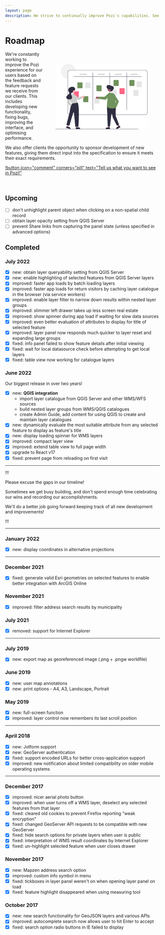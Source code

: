 ```yaml
---
layout: page
description: We strive to continually improve Pozi's capabilities. See what's new, improved and fixed in Pozi.
---
```


# Roadmap

<img src="/static/img/undraw/undraw_scrum_board_re_wk7v.svg" alt="" style="float:right;width:300px;margin:40px 40px;">

We're constantly working to improve the Pozi experience for our users based on the feedback and feature requests we receive from our clients. This includes developing new functionality, fixing bugs, improving the interface, and optimising performance.

We also offer clients the opportunity to sponsor development of new features, giving them direct input into the specification to ensure it meets their exact requirements.

[!button icon="comment" corners="pill" text="Tell us what you want to see in Pozi!"](/contact/)

<br/>

## Upcoming

- [ ] don't unhighlight parent object when clicking on a non-spatial child record
- [ ] obtain layer opacity setting from QGIS Server
- [ ] prevent Share links from capturing the panel state (unless specified in advanced options)

## Completed

### July 2022

- [x] new: obtain layer queryability setting from QGIS Server
- [x] new: enable highlighting of selected features from QGIS Server layers
- [x] improved: faster app loads by batch loading layers
- [x] improved: faster app loads for return visitors by caching layer catalogue in the browser (via service workers)
- [x] improved: enable layer filter to narrow down results within nested layer groups
- [x] improved: slimmer left drawer takes up less screen real estate
- [x] improved: show spinner during app load if waiting for slow data sources
- [x] improved: even better evaluation of attributes to display for title of selected feature
- [x] improved: layer panel now responds much quicker to layer reset and expanding large groups
- [x] fixed: info panel failed to show feature details after initial viewing
- [x] fixed: wait for local datasource check before attempting to get local layers
- [x] fixed: table view now working for catalogue layers

### June 2022

Our biggest release in over two years!

- [x] new: **QGIS integration**
  * import layer catalogue from QGIS Server and other WMS/WFS sources
  * build nested layer groups from WMS/QGIS catalogues
  * create Admin Guide, add content for using QGIS to create and maintain layer catalogues
- [x] new: dynamically evaluate the most suitable attribute from any selected feature to display as feature's title
- [x] new: display loading spinner for WMS layers
- [x] improved: compact layer view
- [x] improved: extend table view to full page width
- [x] upgrade to React v17
- [x] fixed: prevent page from reloading on first visit

---

!!!

Please excuse the gaps in our timeline!

Sometimes we get busy building, and don't spend enough time celebrating our wins and recording our accomplishments.

We'll do a better job going forward keeping track of all new development and improvements!

<!-- TO-DO: add to timeline from https://github.com/pozi/PoziApp/commits/ -->
<!-- https://github.com/pozi/PoziApp/pulls?q=is%3Apr+sort%3Aupdated-desc+is%3Aclosed -->

!!!

---

### January 2022

- [x] new: display coordinates in alternative projections

---

### December 2021

- [x] fixed: generate valid Esri geometries on selected features to enable better integration with ArcGIS Online

### November 2021

- [x] improved: filter address search results by municipality

### July 2021

- [x] removed: support for Internet Explorer

---

### July 2019

- [x] new: export map as georeferenced image (.png + .pngw worldfile)

### June 2019

- [x] new: user map annotations
- [x] new: print options - A4, A3, Landscape, Portrait

### May 2019

- [x] new: full-screen function
- [x] improved: layer control now remembers its last scroll position

---

### April 2018

- [x] new: Jotform support
- [x] new: GeoServer authentication
- [x] fixed: support encoded URLs for better cross-application support
- [x] improved: new notification about limited compatibility on older mobile operating systems

---
### December 2017

- [x] improved: nicer aerial photo button
- [x] improved: when user turns off a WMS layer, deselect any selected features from that layer
- [x] fixed: cleared old cookies to prevent Firefox reporting "weak encryption"
- [x] fixed: changed GeoServer API requests to be compatible with new GeoServer
- [x] fixed: hide search options for private layers when user is public
- [x] fixed: interpretation of WMS result coordinates by Internet Explorer
- [x] fixed: un-highlight selected feature when user closes drawer

### November 2017

- [x] new: Mapzen address search option
- [x] improved: custom info symbol in menu
- [x] fixed: tickboxes in layer panel weren't on when opening layer panel on load
- [x] fixed: feature highlight disappeared when using measuring tool

### October 2017

- [x] new: new search functionality for GeoJSON layers and various APIs
- [x] improved: autocomplete search now allows user to hit Enter to accept
- [x] fixed: search option radio buttons in IE failed to display
